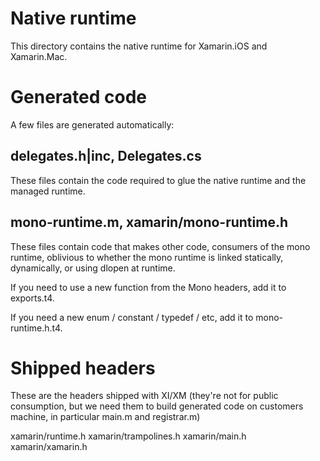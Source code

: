 Native runtime
==============

This directory contains the native runtime for Xamarin.iOS and Xamarin.Mac.

Generated code
==============

A few files are generated automatically:

delegates.h|inc, Delegates.cs
-----------------------------

These files contain the code required to glue the native
runtime and the managed runtime.

mono-runtime.m, xamarin/mono-runtime.h
--------------------------------------

These files contain code that makes other code, consumers of
the mono runtime, oblivious to whether the mono runtime is linked
statically, dynamically, or using dlopen at runtime.

If you need to use a new function from the Mono headers, add it
to exports.t4.

If you need a new enum / constant / typedef / etc, add it to
mono-runtime.h.t4.

Shipped headers
===============

These are the headers shipped with XI/XM (they're not for public consumption,
but we need them to build generated code on customers machine, in particular
main.m and registrar.m)

xamarin/runtime.h
xamarin/trampolines.h
xamarin/main.h
xamarin/xamarin.h